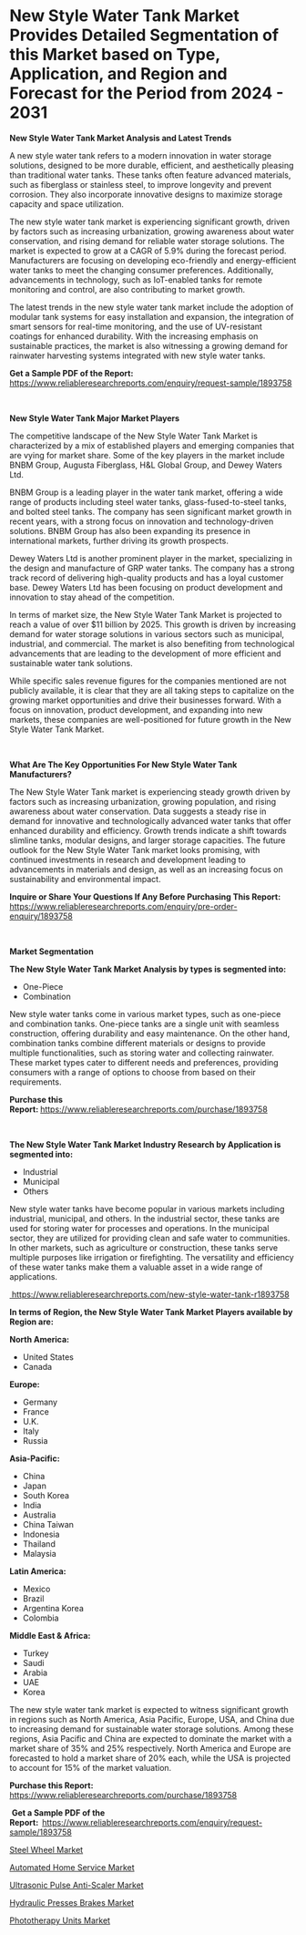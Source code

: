 <p><h1>New Style Water Tank Market Provides Detailed Segmentation of this Market based on Type, Application, and Region and Forecast for the Period from 2024 - 2031</h1></p><p><strong>New Style Water Tank Market Analysis and Latest Trends</strong></p>
<p><p>A new style water tank refers to a modern innovation in water storage solutions, designed to be more durable, efficient, and aesthetically pleasing than traditional water tanks. These tanks often feature advanced materials, such as fiberglass or stainless steel, to improve longevity and prevent corrosion. They also incorporate innovative designs to maximize storage capacity and space utilization.</p><p>The new style water tank market is experiencing significant growth, driven by factors such as increasing urbanization, growing awareness about water conservation, and rising demand for reliable water storage solutions. The market is expected to grow at a CAGR of 5.9% during the forecast period. Manufacturers are focusing on developing eco-friendly and energy-efficient water tanks to meet the changing consumer preferences. Additionally, advancements in technology, such as IoT-enabled tanks for remote monitoring and control, are also contributing to market growth.</p><p>The latest trends in the new style water tank market include the adoption of modular tank systems for easy installation and expansion, the integration of smart sensors for real-time monitoring, and the use of UV-resistant coatings for enhanced durability. With the increasing emphasis on sustainable practices, the market is also witnessing a growing demand for rainwater harvesting systems integrated with new style water tanks.</p></p>
<p><strong>Get a Sample PDF of the Report:&nbsp;</strong> <a href="https://www.reliableresearchreports.com/enquiry/request-sample/1893758">https://www.reliableresearchreports.com/enquiry/request-sample/1893758</a></p>
<p>&nbsp;</p>
<p><strong>New Style Water Tank Major Market Players</strong></p>
<p><p>The competitive landscape of the New Style Water Tank Market is characterized by a mix of established players and emerging companies that are vying for market share. Some of the key players in the market include BNBM Group, Augusta Fiberglass, H&L Global Group, and Dewey Waters Ltd.</p><p>BNBM Group is a leading player in the water tank market, offering a wide range of products including steel water tanks, glass-fused-to-steel tanks, and bolted steel tanks. The company has seen significant market growth in recent years, with a strong focus on innovation and technology-driven solutions. BNBM Group has also been expanding its presence in international markets, further driving its growth prospects.</p><p>Dewey Waters Ltd is another prominent player in the market, specializing in the design and manufacture of GRP water tanks. The company has a strong track record of delivering high-quality products and has a loyal customer base. Dewey Waters Ltd has been focusing on product development and innovation to stay ahead of the competition.</p><p>In terms of market size, the New Style Water Tank Market is projected to reach a value of over $11 billion by 2025. This growth is driven by increasing demand for water storage solutions in various sectors such as municipal, industrial, and commercial. The market is also benefiting from technological advancements that are leading to the development of more efficient and sustainable water tank solutions.</p><p>While specific sales revenue figures for the companies mentioned are not publicly available, it is clear that they are all taking steps to capitalize on the growing market opportunities and drive their businesses forward. With a focus on innovation, product development, and expanding into new markets, these companies are well-positioned for future growth in the New Style Water Tank Market.</p></p>
<p>&nbsp;</p>
<p><strong>What Are The Key Opportunities For New Style Water Tank Manufacturers?</strong></p>
<p><p>The New Style Water Tank market is experiencing steady growth driven by factors such as increasing urbanization, growing population, and rising awareness about water conservation. Data suggests a steady rise in demand for innovative and technologically advanced water tanks that offer enhanced durability and efficiency. Growth trends indicate a shift towards slimline tanks, modular designs, and larger storage capacities. The future outlook for the New Style Water Tank market looks promising, with continued investments in research and development leading to advancements in materials and design, as well as an increasing focus on sustainability and environmental impact.</p></p>
<p><strong>Inquire or Share Your Questions If Any Before Purchasing This Report:</strong> <a href="https://www.reliableresearchreports.com/enquiry/pre-order-enquiry/1893758">https://www.reliableresearchreports.com/enquiry/pre-order-enquiry/1893758</a></p>
<p>&nbsp;</p>
<p><strong>Market Segmentation</strong></p>
<p><strong>The New Style Water Tank Market Analysis by types is segmented into:</strong></p>
<p><ul><li>One-Piece</li><li>Combination</li></ul></p>
<p><p>New style water tanks come in various market types, such as one-piece and combination tanks. One-piece tanks are a single unit with seamless construction, offering durability and easy maintenance. On the other hand, combination tanks combine different materials or designs to provide multiple functionalities, such as storing water and collecting rainwater. These market types cater to different needs and preferences, providing consumers with a range of options to choose from based on their requirements.</p></p>
<p><strong>Purchase this Report:&nbsp;</strong><a href="https://www.reliableresearchreports.com/purchase/1893758">https://www.reliableresearchreports.com/purchase/1893758</a></p>
<p>&nbsp;</p>
<p><strong>The New Style Water Tank Market Industry Research by Application is segmented into:</strong></p>
<p><ul><li>Industrial</li><li>Municipal</li><li>Others</li></ul></p>
<p><p>New style water tanks have become popular in various markets including industrial, municipal, and others. In the industrial sector, these tanks are used for storing water for processes and operations. In the municipal sector, they are utilized for providing clean and safe water to communities. In other markets, such as agriculture or construction, these tanks serve multiple purposes like irrigation or firefighting. The versatility and efficiency of these water tanks make them a valuable asset in a wide range of applications.</p></p>
<p><a href="https://www.reliableresearchreports.com/new-style-water-tank-r1893758">&nbsp;https://www.reliableresearchreports.com/new-style-water-tank-r1893758</a></p>
<p><strong>In terms of Region, the New Style Water Tank Market Players available by Region are:</strong></p>
<p>
    <p> <strong> North America: </strong>
        <ul>
            <li>United States</li>
            <li>Canada</li>
        </ul>
        </p> 
    <p> <strong> Europe: </strong>
        <ul>
            <li>Germany</li>
            <li>France</li>
            <li>U.K.</li>
            <li>Italy</li>
            <li>Russia</li>
        </ul>
        </p> 
    <p> <strong> Asia-Pacific: </strong>
        <ul>
            <li>China</li>
            <li>Japan</li>
            <li>South Korea</li>
            <li>India</li>
            <li>Australia</li>
            <li>China Taiwan</li>
            <li>Indonesia</li>
            <li>Thailand</li>
            <li>Malaysia</li>
        </ul>
        </p> 
    <p> <strong> Latin America: </strong>
        <ul>
            <li>Mexico</li>
            <li>Brazil</li>
            <li>Argentina Korea</li>
            <li>Colombia</li>
        </ul>
        </p> 
    <p> <strong> Middle East & Africa: </strong>
        <ul>
            <li>Turkey</li>
            <li>Saudi</li>
            <li>Arabia</li>
            <li>UAE</li>
            <li>Korea</li>
        </ul>
    </p>
    </p>
<p><p>The new style water tank market is expected to witness significant growth in regions such as North America, Asia Pacific, Europe, USA, and China due to increasing demand for sustainable water storage solutions. Among these regions, Asia Pacific and China are expected to dominate the market with a market share of 35% and 25% respectively. North America and Europe are forecasted to hold a market share of 20% each, while the USA is projected to account for 15% of the market valuation.</p></p>
<p><strong>Purchase this Report: </strong><a href="https://www.reliableresearchreports.com/purchase/1893758">https://www.reliableresearchreports.com/purchase/1893758</a></p>
<p>&nbsp;<strong>Get a Sample PDF of the Report:&nbsp;&nbsp;</strong><a href="https://www.reliableresearchreports.com/enquiry/request-sample/1893758">https://www.reliableresearchreports.com/enquiry/request-sample/1893758</a></p>
<p><strong></strong></p>
<p><p><a href="https://www.linkedin.com/pulse/global-steel-wheel-market-size-trends-analysis-regional-mni5e?trackingId=dhsruHQ8SO27J%2Fn6G7PKqg%3D%3D">Steel Wheel Market</a></p><p><a href="https://www.linkedin.com/pulse/global-automated-home-service-market-size-expected-reach-cagr-xbref?trackingId=bHeQSkkTR9ic6yNc5SYAEg%3D%3D">Automated Home Service Market</a></p><p><a href="https://github.com/graysonwolfe1913/Market-Research-Report-List-1/blob/main/ultrasonic-pulse-anti-scaler-market.md">Ultrasonic Pulse Anti-Scaler Market</a></p><p><a href="https://github.com/lnamivez37/Market-Research-Report-List-1/blob/main/hydraulic-presses-brakes-market.md">Hydraulic Presses Brakes Market</a></p><p><a href="https://www.linkedin.com/pulse/phototherapy-units-market-global-regional-analysis-focus-region-kegaf?trackingId=oRI0UE%2FZR%2FOCBW1JJ6WgSw%3D%3D">Phototherapy Units Market</a></p></p>